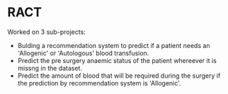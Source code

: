 # RACT
Worked on 3 sub-projects:
* Bulding a recommendation system to predict if a patient needs an 'Allogenic' or 'Autologous' blood transfusion.
* Predict the pre surgery anaemic status of the patient whereever it is missng in the dataset.
* Predict the amount of blood that will be required during the surgery if the prediction by recommendation system is 'Allogenic'.
